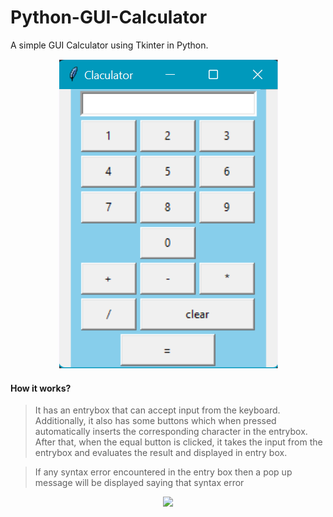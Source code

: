 # Python-GUI-Calculator
A simple GUI Calculator using Tkinter in Python.
<p align='center'>
  <img src='https://github.com/Pallu1598/INTERNSHIP-3/blob/83b0daac2737c271bb41362609875c52ec869997/Calculator.png'/>
</p>

#### How it works?

>It has an entrybox that can accept input from the keyboard. Additionally, it also has some buttons which when pressed automatically inserts the corresponding character in the entrybox. After that, when the equal button is clicked, it takes the input from the entrybox and evaluates the result and displayed in entry box.

>If any syntax error encountered in the entry box then a pop up message will be displayed saying that syntax error
<p align='center'>
  <img src= align='center'/>
</p>
